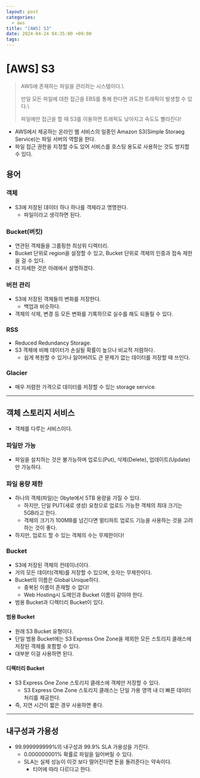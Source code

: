 ```yaml
---
layout: post
categories:
  - aws
title: "[AWS] S3"
date: 2024-04-24 04:35:00 +09:00
tags:
---
```

# [AWS] S3

>AWS에 존재하는 파일을 관리하는 시스템이다.\
>
>만일 모든 파일에 대한 접근을 EBS를 통해 한다면 과도한 트래픽이 발생할 수 있다.\
>
>파일에만 접근을 할 때 S3를 이용하면 트래픽도 낮아지고 속도도 빨라진다!

- AWS에서 제공하는 온라인 웹 서비스의 일종인 Amazon S3(Simple Storaeg Service)는 파일 서버의 역할을 한다.
- 파일 접근 권한을 지정할 수도 있어 서비스를 호스팅 용도로 사용하는 것도 방지할 수 있다.

## 용어

### 객체
- S3에 저장된 데이터 하나 하나를 객체라고 명명한다.
	- 파일이라고 생각하면 된다.

### Bucket(버킷)
- 연관된 객체들을 그룹핑한 최상위 디렉터리.
- Bucket 단위로 region을 설정할 수 있고, Bucket 단위로 객체의 인증과 접속 제한을 걸 수 있다.
- 더 자세한 것은 아래에서 설명하겠다.

### 버전 관리
- S3에 저장된 객체들의 변화를 저장한다.
	- 백업과 비슷하다.
- 객체의 삭제, 변경 등 모든 변화를 기록하므로 실수를 해도 되돌릴 수 있다.

### RSS
- Reduced Redundancy Storage.
- S3 객체에 비해 데이터가 손실될 확률이 높으나 비교적 저렴하다.
	- 쉽게 복원할 수 있거나 잃어버려도 큰 문제가 없는 데이터를 저장할 때 쓰인다.

### Glacier
- 매우 저렴한 가격으로 데이터를 저장할 수 있는 storage service.

---

## 객체 스토리지 서비스
- 객체를 다루는 서비스이다.

### 파일만 가능
- 파일을 설치하는 것은 불가능하며 업로드(Put), 삭제(Delete), 업데이트(Update)만 가능하다.

### 파일 용량 제한
- 하나의 객체(파일)는 0byte에서 5TB 용량을 가질 수 있다.
	- 하지만, 단일 PUT(새로 생성) 요청으로 업로드 가능한 객체의 최대 크기는 5GB라고 한다.
	- 객체의 크기가 100MB를 넘긴다면 멀티파트 업로드 기능을 사용하는 것을 고려하는 것이 좋다.
- 하지만, 업로드 할 수 있는 객체의 수는 무제한이다!

### Bucket
- S3에 저장된 객체의 컨테이너이다.
- 거의 모든 데이터(객체)를 저장할 수 있으며, 숫자는 무제한이다.
- Bucket의 이름은 Global Unique하다.
	- 중복된 이름이 존재할 수 없다!
	- Web Hosting시 도메인과 Bucket 이름이 같아야 한다.
- 범용 Bucket과 디렉터리 Bucket이 있다.

#### 범용 Bucket
- 원래 S3 Bucket 유형이다.
- 단일 범용 Bucket에는 S3 Express One Zone을 제외한 모든 스토리지 클래스에 저장된 객체를 포함할 수 있다.
- 대부분 이걸 사용하면 된다.

#### 디렉터리 Bucket
- S3 Express One Zone 스토리지 클래스에 객체만 저장할 수 있다.
	- S3 Express One Zone 스토리지 클래스는 단일 가용 영역 내 더 빠른 데이터 처리를 제공한다.
- 즉, 지연 시간이 짧은 경우 사용하면 좋다.

---

## 내구성과 가용성

- 99.999999999%의 내구성과 99.9% SLA 가용성을 가진다.
	- 0.000000001% 확률로 파일을 잃어버릴 수 있다.
	- SLA는 실제 성능이 이것 보다 떨어진다면 돈을 돌려준다는 약속이다.
		- 티어에 따라 다르다고 한다.

